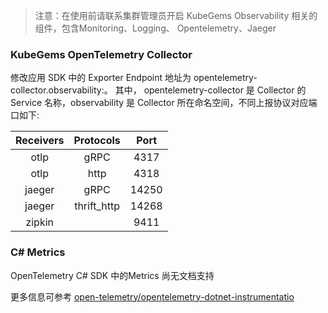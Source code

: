 > 注意：在使用前请联系集群管理员开启 KubeGems Observability 相关的组件，包含Monitoring、Logging、 Opentelemetry、Jaeger

### KubeGems OpenTelemetry Collector

修改应用 SDK 中的 Exporter Endpoint 地址为 opentelemetry-collector.observability:<port>。 其中， opentelemetry-collector 是 Collector 的 Service 名称，observability 是 Collector 所在命名空间，不同上报协议对应端口如下:

| Receivers |  Protocols  | Port  |
| :-------: | :---------: | :---: |
|   otlp    |    gRPC     | 4317  |
|   otlp    |    http     | 4318  |
|  jaeger   |    gRPC     | 14250 |
|  jaeger   | thrift_http | 14268 |
|  zipkin   |             | 9411  |

###  C# Metrics

OpenTelemetry C# SDK 中的Metrics 尚无文档支持

更多信息可参考 [ open-telemetry/opentelemetry-dotnet-instrumentatio](https://github.com/open-telemetry/opentelemetry-dotnet-instrumentation)